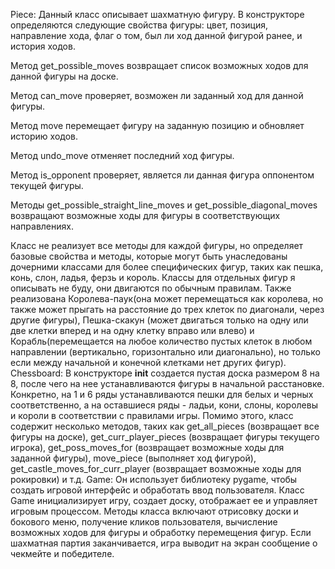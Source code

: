 Piece:
Данный класс описывает шахматную фигуру. В конструкторе определяются следующие свойства фигуры: цвет, позиция, направление хода, флаг о том, был ли ход данной фигурой ранее, и история ходов.

Метод get_possible_moves возвращает список возможных ходов для данной фигуры на доске.

Метод can_move проверяет, возможен ли заданный ход для данной фигуры.

Метод move перемещает фигуру на заданную позицию и обновляет историю ходов.

Метод undo_move отменяет последний ход фигуры.

Метод is_opponent проверяет, является ли данная фигура оппонентом текущей фигуры.

Методы get_possible_straight_line_moves и get_possible_diagonal_moves возвращают возможные ходы для фигуры в соответствующих направлениях.

Класс не реализует все методы для каждой фигуры, но определяет базовые свойства и методы, которые могут быть унаследованы дочерними классами для более специфических фигур, таких как пешка, конь, слон, ладья, ферзь и король.
Классы для отдельных фигур я описывать не буду, они двигаются по обычным правилам. Также реализована Королева-паук(она может перемещаться как королева, но также может прыгать на расстояние до трех клеток по диагонали, через другие фигуры), Пешка-скакун (может двигаться только на одну или две клетки вперед и на одну клетку вправо или влево) и Корабль(перемещается на любое количество пустых клеток в любом направлении (вертикально, горизонтально или диагонально), но только если между начальной и конечной клетками нет других фигур).
Chessboard:
В конструкторе __init__ создается пустая доска размером 8 на 8, после чего на нее устанавливаются фигуры в начальной расстановке. Конкретно, на 1 и 6 ряды устанавливаются пешки для белых и черных соответственно, а на оставшиеся ряды - ладьи, кони, слоны, королевы и короли в соответствии с правилами игры. Помимо этого, класс содержит несколько методов, таких как get_all_pieces (возвращает все фигуры на доске), get_curr_player_pieces (возвращает фигуры текущего игрока), get_poss_moves_for (возвращает возможные ходы для заданной фигуры), move_piece (выполняет ход фигурой), get_castle_moves_for_curr_player (возвращает возможные ходы для рокировки) и т.д.
Game:
Он использует библиотеку pygame, чтобы создать игровой интерфейс и обработать ввод пользователя. Класс Game инициализирует игру, создает доску, отображает ее и управляет игровым процессом. Методы класса включают отрисовку доски и бокового меню, получение кликов пользователя, вычисление возможных ходов для фигуры и обработку перемещения фигур. Если шахматная партия заканчивается, игра выводит на экран сообщение о чекмейте и победителе.
